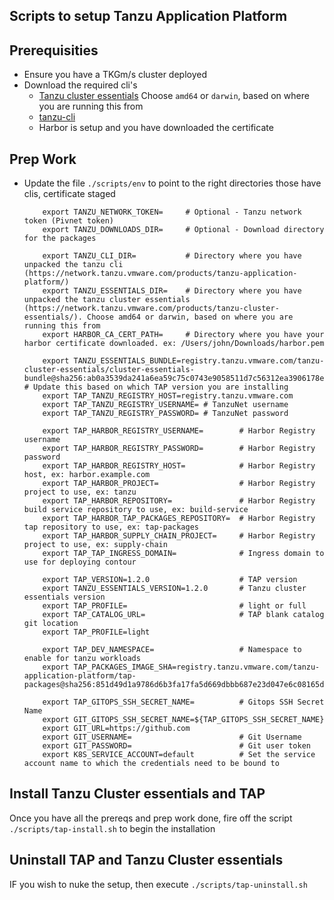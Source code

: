Scripts to setup Tanzu Application Platform
---

## Prerequisities

* Ensure you have a TKGm/s cluster deployed
* Download the required cli's
  * [Tanzu cluster essentials](https://network.tanzu.vmware.com/products/tanzu-cluster-essentials/) Choose `amd64` or `darwin`, based on where you are running this from
  * [tanzu-cli](https://network.tanzu.vmware.com/products/tanzu-application-platform/)
  * Harbor is setup and you have downloaded the certificate


## Prep Work

* Update the file `./scripts/env` to point to the right directories those have clis, certificate staged
    ```
        export TANZU_NETWORK_TOKEN=     # Optional - Tanzu network token (Pivnet token)
        export TANZU_DOWNLOADS_DIR=     # Optional - Download directory for the packages

        export TANZU_CLI_DIR=           # Directory where you have unpacked the tanzu cli (https://network.tanzu.vmware.com/products/tanzu-application-platform/)
        export TANZU_ESSENTIALS_DIR=    # Directory where you have unpacked the tanzu cluster essentials (https://network.tanzu.vmware.com/products/tanzu-cluster-essentials/). Choose amd64 or darwin, based on where you are running this from
        export HARBOR_CA_CERT_PATH=     # Directory where you have your harbor certificate downloaded. ex: /Users/john/Downloads/harbor.pem

        export TANZU_ESSENTIALS_BUNDLE=registry.tanzu.vmware.com/tanzu-cluster-essentials/cluster-essentials-bundle@sha256:ab0a3539da241a6ea59c75c0743e9058511d7c56312ea3906178ec0f3491f51d # Update this based on which TAP version you are installing
        export TAP_TANZU_REGISTRY_HOST=registry.tanzu.vmware.com
        export TAP_TANZU_REGISTRY_USERNAME= # TanzuNet username
        export TAP_TANZU_REGISTRY_PASSWORD= # TanzuNet password

        export TAP_HARBOR_REGISTRY_USERNAME=        # Harbor Registry username
        export TAP_HARBOR_REGISTRY_PASSWORD=        # Harbor Registry password
        export TAP_HARBOR_REGISTRY_HOST=            # Harbor Registry host, ex: harbor.example.com
        export TAP_HARBOR_PROJECT=                  # Harbor Registry project to use, ex: tanzu
        export TAP_HARBOR_REPOSITORY=               # Harbor Registry build service repository to use, ex: build-service
        export TAP_HARBOR_TAP_PACKAGES_REPOSITORY=  # Harbor Registry tap repository to use, ex: tap-packages
        export TAP_HARBOR_SUPPLY_CHAIN_PROJECT=     # Harbor Registry project to use, ex: supply-chain
        export TAP_TAP_INGRESS_DOMAIN=              # Ingress domain to use for deploying contour

        export TAP_VERSION=1.2.0                    # TAP version
        export TANZU_ESSENTIALS_VERSION=1.2.0       # Tanzu cluster essentials version
        export TAP_PROFILE=                         # light or full
        export TAP_CATALOG_URL=                     # TAP blank catalog git location
        export TAP_PROFILE=light

        export TAP_DEV_NAMESPACE=                   # Namespace to enable for tanzu workloads
        export TAP_PACKAGES_IMAGE_SHA=registry.tanzu.vmware.com/tanzu-application-platform/tap-packages@sha256:851d49d1a9786d6b3fa17fa5d669dbbb687e23d047e6c08165d629603f0d70ec

        export TAP_GITOPS_SSH_SECRET_NAME=          # Gitops SSH Secret Name
        export GIT_GITOPS_SSH_SECRET_NAME=${TAP_GITOPS_SSH_SECRET_NAME}
        export GIT_URL=https://github.com
        export GIT_USERNAME=                        # Git Username
        export GIT_PASSWORD=                        # Git user token
        export K8S_SERVICE_ACCOUNT=default          # Set the service account name to which the credentials need to be bound to
    ```

## Install Tanzu Cluster essentials and TAP

Once you have all the prereqs and prep work done, fire off the script `./scripts/tap-install.sh` to begin the installation

## Uninstall TAP and Tanzu Cluster essentials

IF you wish to nuke the setup, then execute `./scripts/tap-uninstall.sh`